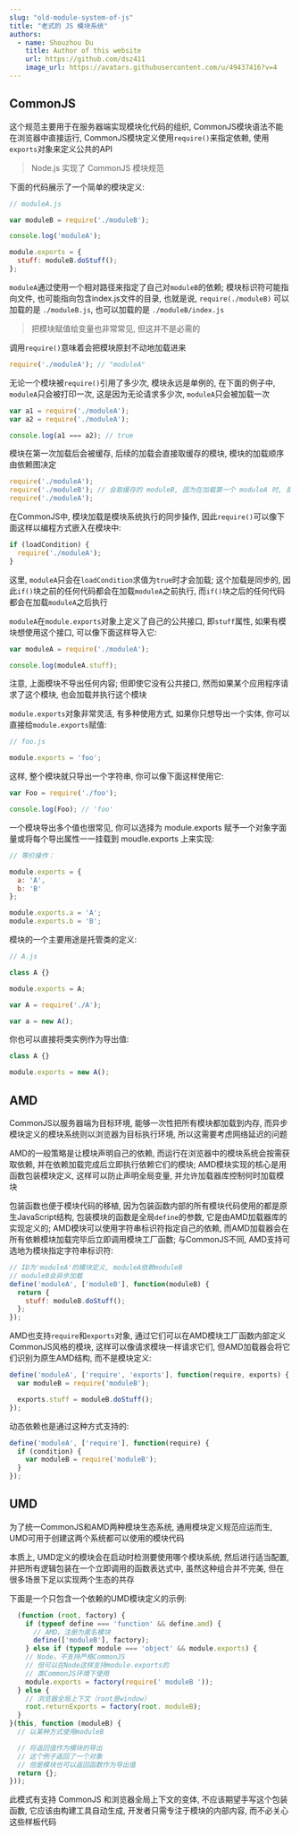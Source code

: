 ```yaml
---
slug: "old-module-system-of-js"
title: "老式的 JS 模块系统"
authors:
  - name: Shouzhou Du
    title: Author of this website
    url: https://github.com/dsz411
    image_url: https://avatars.githubusercontent.com/u/49437416?v=4
---
```


## CommonJS

这个规范主要用于在服务器端实现模块化代码的组织, CommonJS模块语法不能在浏览器中直接运行, CommonJS模块定义使用`require()`来指定依赖, 使用`exports`对象来定义公共的API

> Node.js 实现了 CommonJS 模块规范

下面的代码展示了一个简单的模块定义:

<!--truncate-->

```javascript
// moduleA.js

var moduleB = require('./moduleB');

console.log('moduleA');

module.exports = {
  stuff: moduleB.doStuff();
};
```

`moduleA`通过使用一个相对路径来指定了自己对`moduleB`的依赖; 模块标识符可能指向文件, 也可能指向包含index.js文件的目录, 也就是说, `require(./moduleB)` 可以加载的是 `./moduleB.js`, 也可以加载的是 `./moduleB/index.js`

> 把模块赋值给变量也非常常见, 但这并不是必需的

调用`require()`意味着会把模块原封不动地加载进来

```javascript
require('./moduleA'); // "moduleA"
```

无论一个模块被`require()`引用了多少次, 模块永远是单例的, 在下面的例子中, `moduleA`只会被打印一次, 这是因为无论请求多少次, `moduleA`只会被加载一次

```javascript
var a1 = require('./moduleA');
var a2 = require('./moduleA');

console.log(a1 === a2); // true
```

模块在第一次加载后会被缓存, 后续的加载会直接取缓存的模块, 模块的加载顺序由依赖图决定

```javascript
require('./moduleA');
require('./moduleB'); // 会取缓存的 moduleB, 因为在加载第一个 moduleA 时, 就已经加载了 moduleB
require('./moduleA');
```

在CommonJS中, 模块加载是模块系统执行的同步操作, 因此`require()`可以像下面这样以编程方式嵌入在模块中:

```javascript
if (loadCondition) {
  require('./moduleA');
}
```

这里, `moduleA`只会在`loadCondition`求值为`true`时才会加载; 这个加载是同步的, 因此`if()`块之前的任何代码都会在加载`moduleA`之前执行, 而`if()`块之后的任何代码都会在加载`moduleA`之后执行

`moduleA`在`module.exports`对象上定义了自己的公共接口, 即`stuff`属性, 如果有模块想使用这个接口, 可以像下面这样导入它:

```javascript
var moduleA = require('./moduleA');

console.log(moduleA.stuff);
```

注意, 上面模块不导出任何内容; 但即使它没有公共接口, 然而如果某个应用程序请求了这个模块, 也会加载并执行这个模块

`module.exports`对象非常灵活, 有多种使用方式, 如果你只想导出一个实体, 你可以直接给`module.exports`赋值:

```javascript
// foo.js

module.exports = 'foo';
```

这样, 整个模块就只导出一个字符串, 你可以像下面这样使用它:

```javascript
var Foo = require('./foo');

console.log(Foo); // 'foo'
```

一个模块导出多个值也很常见, 你可以选择为 module.exports 赋予一个对象字面量或将每个导出属性一一挂载到 moudle.exports 上来实现:

```javascript
// 等价操作：

module.exports = {
  a: 'A',
  b: 'B'
};

module.exports.a = 'A';
module.exports.b = 'B';
```

模块的一个主要用途是托管类的定义:

```javascript
// A.js

class A {}

module.exports = A;
```

```javascript
var A = require('./A');

var a = new A();
```

你也可以直接将类实例作为导出值:

```javascript
class A {}

module.exports = new A();
```

## AMD

CommonJS以服务器端为目标环境, 能够一次性把所有模块都加载到内存, 而异步模块定义的模块系统则以浏览器为目标执行环境, 所以这需要考虑网络延迟的问题

AMD的一般策略是让模块声明自己的依赖, 而运行在浏览器中的模块系统会按需获取依赖, 并在依赖加载完成后立即执行依赖它们的模块; AMD模块实现的核心是用函数包装模块定义, 这样可以防止声明全局变量, 并允许加载器库控制何时加载模块

包装函数也便于模块代码的移植, 因为包装函数内部的所有模块代码使用的都是原生JavaScript结构, 包装模块的函数是全局`define`的参数, 它是由AMD加载器库的实现定义的; AMD模块可以使用字符串标识符指定自己的依赖, 而AMD加载器会在所有依赖模块加载完毕后立即调用模块工厂函数; 与CommonJS不同, AMD支持可选地为模块指定字符串标识符:

```javascript
// ID为'moduleA'的模块定义, moduleA依赖moduleB
// moduleB会异步加载
define('moduleA', ['moduleB'], function(moduleB) {
  return {
    stuff: moduleB.doStuff();
  };
});
```

AMD也支持`require`和`exports`对象, 通过它们可以在AMD模块工厂函数内部定义CommonJS风格的模块, 这样可以像请求模块一样请求它们, 但AMD加载器会将它们识别为原生AMD结构, 而不是模块定义:

```javascript
define('moduleA', ['require', 'exports'], function(require, exports) {
  var moduleB = require('moduleB');

  exports.stuff = moduleB.doStuff();
});
```

动态依赖也是通过这种方式支持的:

```javascript
define('moduleA', ['require'], function(require) {
  if (condition) {
    var moduleB = require('moduleB');
  }
});
```

## UMD

为了统一CommonJS和AMD两种模块生态系统, 通用模块定义规范应运而生, UMD可用于创建这两个系统都可以使用的模块代码

本质上, UMD定义的模块会在启动时检测要使用哪个模块系统, 然后进行适当配置, 并把所有逻辑包装在一个立即调用的函数表达式中, 虽然这种组合并不完美, 但在很多场景下足以实现两个生态的共存

下面是一个只包含一个依赖的UMD模块定义的示例:

```javascript
  (function (root, factory) {
    if (typeof define === 'function' && define.amd) {
      // AMD。注册为匿名模块
      define(['moduleB'], factory);
    } else if (typeof module === 'object' && module.exports) {
    // Node。不支持严格CommonJS
    // 但可以在Node这样支持module.exports的
    // 类CommonJS环境下使用
    module.exports = factory(require(' moduleB '));
  } else {
    // 浏览器全局上下文（root是window）
    root.returnExports = factory(root. moduleB);
  }
}(this, function (moduleB) {
  // 以某种方式使用moduleB

  // 将返回值作为模块的导出
  // 这个例子返回了一个对象
  // 但是模块也可以返回函数作为导出值
  return {};
}));
```

此模式有支持 CommonJS 和浏览器全局上下文的变体, 不应该期望手写这个包装函数, 它应该由构建工具自动生成, 开发者只需专注于模块的内部内容, 而不必关心这些样板代码
